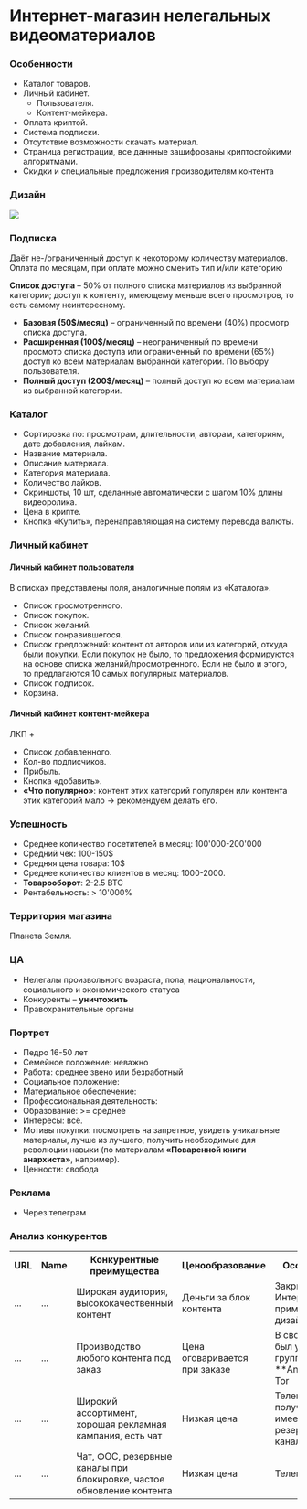# Интернет-магазин нелегальных видеоматериалов
### Особенности
* Каталог товаров.
* Личный кабинет.
    * Пользователя.
    * Контент-мейкера.
* Оплата криптой.
* Система подписки.
* Отсутствие возможности скачать материал.
* Страница регистрации, все даннные зашифрованы криптостойкими алгоритмами.
* Скидки и специальные предложения производителям контента


### Дизайн
![](design.jpg)


### Подписка
Даёт не-/ограниченный доступ к некоторому количеству материалов. <br>
Оплата по месяцам, при оплате можно сменить тип и/или категорию <br>

**Список доступа** – 50% от полного списка материалов из выбранной категории; 
доступ к контенту, имеющему меньше всего просмотров, то есть самому неинтересному.

* **Базовая (50$/месяц)** – ограниченный по времени (40%) просмотр списка доступа.
* **Расширенная (100$/месяц)** – неограниченный по времени просмотр списка доступа или ограниченный по времени (65%) доступ ко всем материалам выбранной категории. По выбору пользователя.
* **Полный доступ (200$/месяц)** – полный доступ ко всем материалам из выбранной категории.


### Каталог
* Сортировка по: просмотрам, длительности, авторам, категориям, дате добавления, лайкам.
* Название материала.
* Описание материала.
* Категория материала.
* Количество лайков.
* Скриншоты, 10 шт, сделанные автоматически с шагом 10% длины видеоролика.
* Цена в крипте.
* Кнопка «Купить», перенаправляющая на систему перевода валюты.


### Личный кабинет
#### Личный кабинет пользователя
В списках представлены поля, аналогичные полям из «Каталога».
* Список просмотренного.
* Список покупок.
* Список желаний.
* Список понравившегося.
* Список предложений: контент от авторов или из категорий, откуда были покупки. Если покупок не было, то предложения формируются на основе списка желаний/просмотренного. Если не было и этого, то предлагаются 10 самых популярных материалов.
* Список подписок.
* Корзина.


#### Личный кабинет контент-мейкера
ЛКП + 
* Список добавленного.
* Кол-во подписчиков.
* Прибыль.
* Кнопка «добавить». 
* **«Что популярно»**: контент этих категорий популярен или контента этих категорий мало -> рекомендуем делать его.


### Успешность
* Среднее количество посетителей в месяц: 100'000-200'000
* Средний чек: 100-150$
* Средняя цена товара: 10$
* Среднее количество клиентов в месяц: 1000-2000.
* **Товарооборот**: 2-2.5 BTC
* Рентабельность: > 10'000%


### Территория магазина
Планета Земля.


### ЦА
* Нелегалы произвольного возраста, пола, национальности, социального и экономического статуса
* Конкуренты – **уничтожить**
* Правохранительные органы


### Портрет 
* Педро 16-50 лет
* Семейное положение: неважно
* Работа: среднее звено или безработный
* Социальное положение: 
* Материальное обеспечение:  
* Профессиональная деятельность: 
* Образование: >= среднее
* Интересы: всё.
* Мотивы покупки: посмотреть на запретное, увидеть уникальные материалы, лучше из лучшего, получить необходимые для революции навыки (по материалам **«Поваренной книги анархиста»**, например).
* Ценности: свобода


### Реклама
* Через телеграм


### Анализ конкурентов
<table>
<tr>
<th> URL </th>
<th> Name </th>
<th> Конкурентные преимущества </th>
<th> Ценообразование </th>
<th> Особенности </th>
<th> Комментарий </th>
</tr>

<tr> 
<td> ... </td> 
<td> ... </td> 
<td> Широкая аудитория, высококачественный контент </td> 
<td> Деньги за блок контента </td> 
<td> Закрыт Интерполом, примитивный дизайн, Tor </td> 
<td> </td> 
</tr>

<tr> 
<td> ...  </td> 
<td> ...  </td> 
<td> Производство любого контента под заказ </td> 
<td> Цена оговаривается при заказе </td> 
<td> В своё время был уничтожен группировкой **Anonymous**, Tor </td> 
<td> </td> 
</tr>

<tr> 
<td> ... </td> 
<td> ... </td> 
<td> Широкий ассортимент, хорошая рекламная кампания, есть чат </td> 
<td> Низкая цена </td> 
<td> Телеграм, редко получает бан, имеет резервные каналы </td> 
<td> Отсутствие ФОС, </td> 
</tr>

<tr> 
<td> ...  </td> 
<td> ...  </td> 
<td> Чат, ФОС, резервные каналы при блокировке, частое обновление контента </td> 
<td> Низкая цена </td> 
<td> Телеграм </td> 
<td> </td> 
</tr>

</table>

